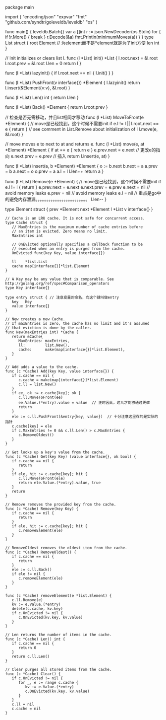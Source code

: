 package main

import (
	"encoding/json"
	"expvar"
	"fmt"
	"github.com/syndtr/goleveldb/leveldb"
	"os"
)

func main() {
	leveldb.Batch{}
	var a []int
	r := json.NewDecoder(os.Stdin)
	for {
		if !r.More() {
			break
		}
		r.Decode(&a)
		fmt.Println(minimumMoves(a))
	}
}
type List struct {
	 root Element // 为element而不是*element就是为了init方便
	 len int
}

// Init initializes or clears list l.
func (l *List) init() *List {
	l.root.next = &l.root
	l.root.prev = &l.root
	l.len = 0
	return l
}

func (l *List) lazyinit() {
	if l.root.next == nil {
		l.init()
	}
}

func (l *List) PushFront(v interface{}) *Element {
	l.lazyinit()
	return l.insert(&Element{v:v}, &l.root)
}

func (l *List) Len() int {
	return l.len
}

func (l *List) Back() *Element {
	return l.root.prev
}

// 检查是否无需移动，并且list相同才移动
func (l *List) MoveToFront(e *Element) {
	// move是已经找到，这个时候不需要init
	if e.l != l || l.root.next == e {
		return
	}
	// see comment in List.Remove about initialization of l
	l.move(e, &l.root)
}

// move moves e to next to at and returns e.
func (l *List) move(e, at *Element) *Element {
	if at == e {
		return e
	}
	e.prev.next = e.next // 更改e的指向
	e.next.prev = e.prev
	// 插入
	return l.insert(e, at)
}

func (l *List) insert(a, b *Element) *Element {
	o := b.next
	b.next = a
	a.prev = b
	a.next = o
	o.prev = a
	a.l = l
	l.len++
	return a
}

func (l *List) Remove(e *Element) {
	// move是已经找到，这个时候不需要init
	if e.l != l {
		return
	}
	e.prev.next = e.next
	e.next.prev = e.prev
	e.next = nil // avoid memory leaks
	e.prev = nil // avoid memory leaks
	e.l = nil    // 重点是go中的避免内存泄漏。。。。。。。。。。。。。。。。。。。。。。。。
	l.len--
}

type Element struct {
	prev *Element
	next *Element
	l *List
	v interface{}
}

```
// Cache is an LRU cache. It is not safe for concurrent access.
type Cache struct {
   // MaxEntries is the maximum number of cache entries before
   // an item is evicted. Zero means no limit.
   MaxEntries int

   // OnEvicted optionally specifies a callback function to be
   // executed when an entry is purged from the cache.
   OnEvicted func(key Key, value interface{})

   ll    *list.List
   cache map[interface{}]*list.Element
}

// A Key may be any value that is comparable. See http://golang.org/ref/spec#Comparison_operators
type Key interface{}

type entry struct { // 注意变量的命名，向这个就叫做entry
   key   Key
   value interface{}
}

// New creates a new Cache.
// If maxEntries is zero, the cache has no limit and it's assumed
// that eviction is done by the caller.
func New(maxEntries int) *Cache {
   return &Cache{
      MaxEntries: maxEntries,
      ll:         list.New(),
      cache:      make(map[interface{}]*list.Element),
   }
}

// Add adds a value to the cache.
func (c *Cache) Add(key Key, value interface{}) {
   if c.cache == nil {
      c.cache = make(map[interface{}]*list.Element)
      c.ll = list.New()
   }
   if ee, ok := c.cache[key]; ok {
      c.ll.MoveToFront(ee)
      ee.Value.(*entry).value = value  // 正时因此，这儿才能够通过更改
      return
   }
   ele := c.ll.PushFront(&entry{key, value})  // 十分注意这里存的是实际的指针
   c.cache[key] = ele
   if c.MaxEntries != 0 && c.ll.Len() > c.MaxEntries {
      c.RemoveOldest()
   }
}

// Get looks up a key's value from the cache.
func (c *Cache) Get(key Key) (value interface{}, ok bool) {
   if c.cache == nil {
      return
   }
   if ele, hit := c.cache[key]; hit {
      c.ll.MoveToFront(ele)
      return ele.Value.(*entry).value, true
   }
   return
}

// Remove removes the provided key from the cache.
func (c *Cache) Remove(key Key) {
   if c.cache == nil {
      return
   }
   if ele, hit := c.cache[key]; hit {
      c.removeElement(ele)
   }
}

// RemoveOldest removes the oldest item from the cache.
func (c *Cache) RemoveOldest() {
   if c.cache == nil {
      return
   }
   ele := c.ll.Back()
   if ele != nil {
      c.removeElement(ele)
   }
}

func (c *Cache) removeElement(e *list.Element) {
   c.ll.Remove(e)
   kv := e.Value.(*entry)
   delete(c.cache, kv.key)
   if c.OnEvicted != nil {
      c.OnEvicted(kv.key, kv.value)
   }
}

// Len returns the number of items in the cache.
func (c *Cache) Len() int {
   if c.cache == nil {
      return 0
   }
   return c.ll.Len()
}

// Clear purges all stored items from the cache.
func (c *Cache) Clear() {
   if c.OnEvicted != nil {
      for _, e := range c.cache {
         kv := e.Value.(*entry)
         c.OnEvicted(kv.key, kv.value)
      }
   }
   c.ll = nil
   c.cache = nil
}
```

